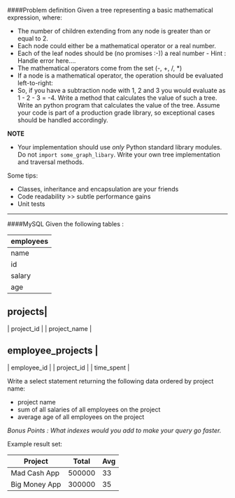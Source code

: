 ####Problem definition
Given a tree representing a basic mathematical expression, where:
- The number of children extending from any node is greater than or equal to 2.
- Each node could either be a mathematical operator or a real number. 
- Each of the leaf nodes should be (no promises :-)) a real number - Hint : Handle error here....
- The mathematical operators come from the set (-, +, /, *)
- If a node is a mathematical operator, the operation should be evaluated left-to-right:
 - So, if you have a subtraction node with 1, 2 and 3 you would evaluate as 1 - 2 - 3 = -4. Write a method that calculates the value of such a tree.
Write an python program that calculates the value of the tree. Assume your code is part of a production grade library, so exceptional cases should be handled accordingly.

**NOTE**
- Your implementation should use *only* Python standard library modules. Do not `import some_graph_libary`. Write your own tree implementation and traversal methods.

Some tips:
- Classes, inheritance and encapsulation are your friends
- Code readability >> subtle performance gains
- Unit tests


---
####MySQL
Given the following tables :

|employees|
|---------|
| name    |
| id      |
| salary  |
| age     |

projects|
---------
| project_id   |
| project_name |

employee_projects |
------------------
| employee_id |
| project_id  |
| time_spent  |

Write a select statement returning the following data ordered by project name:
* project name
* sum of all salaries of all employees on the project
* average age of all employees on the project

_Bonus Points : What indexes would you add to make your query go faster._

Example result set:

Project       | Total  | Avg |
--------------|--------|----------
| Mad Cash App  | 500000 | 33  |
| Big Money App | 300000 | 35  |
